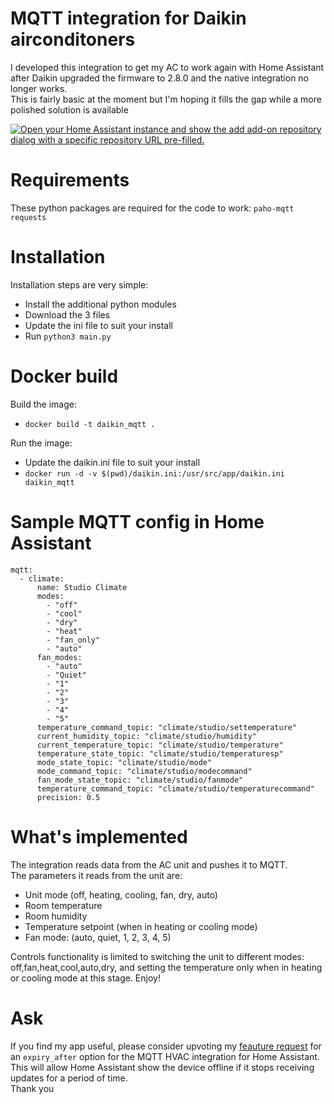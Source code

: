 # MQTT integration for Daikin airconditoners
I developed this integration to get my AC to work again with Home Assistant after Daikin upgraded the firmware to 2.8.0 and the native integration no longer works.  
This is fairly basic at the moment but I'm hoping it fills the gap while a more polished solution is available

[![Open your Home Assistant instance and show the add add-on repository dialog with a specific repository URL pre-filled.](https://my.home-assistant.io/badges/supervisor_add_addon_repository.svg)](https://my.home-assistant.io/redirect/supervisor_add_addon_repository/?repository_url=https%3A%2F%2Fgithub.com%2Ffoxdalas%2Fdaikin_mqtt)


# Requirements
These python packages are required for the code to work:
`paho-mqtt`
`requests`

# Installation
Installation steps are very simple:
- Install the additional python modules
- Download the 3 files
- Update the ini file to suit your install
- Run `python3 main.py`

# Docker build
Build the image:
- `docker build -t daikin_mqtt .`

Run the image:
- Update the daikin.ini file to suit your install
- `docker run -d -v $(pwd)/daikin.ini:/usr/src/app/daikin.ini daikin_mqtt`

# Sample MQTT config in Home Assistant
```
mqtt:
  - climate:
      name: Studio Climate
      modes:
        - "off"
        - "cool"
        - "dry"
        - "heat"
        - "fan_only"
        - "auto"
      fan_modes:
        - "auto"
        - "Quiet"
        - "1"
        - "2"
        - "3"
        - "4"
        - "5"        
      temperature_command_topic: "climate/studio/settemperature"
      current_humidity_topic: "climate/studio/humidity"
      current_temperature_topic: "climate/studio/temperature"
      temperature_state_topic: "climate/studio/temperaturesp"
      mode_state_topic: "climate/studio/mode"
      mode_command_topic: "climate/studio/modecommand"
      fan_mode_state_topic: "climate/studio/fanmode"
      temperature_command_topic: "climate/studio/temperaturecommand"
      precision: 0.5
```

# What's implemented
The integration reads data from the AC unit and pushes it to MQTT.  
The parameters it reads from the unit are:
- Unit mode (off, heating, cooling, fan, dry, auto)
- Room temperature
- Room humidity
- Temperature setpoint (when in heating or cooling mode)
- Fan mode: (auto, quiet, 1, 2, 3, 4, 5)

Controls functionality is limited to switching the unit to different modes: off,fan,heat,cool,auto,dry, and setting the temperature only when in heating or cooling mode at this stage.
Enjoy!

# Ask
If you find my app useful, please consider upvoting my [feauture request](https://community.home-assistant.io/t/request-for-expiry-after-option-in-mqtt-hvac-integration/726390) for an `expiry_after` option for the MQTT HVAC integration for Home Assistant.  
This will allow Home Assistant show the device offline if it stops receiving updates for a period of time.  
Thank you
